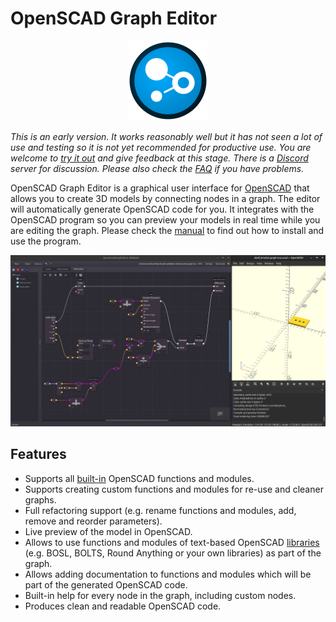 # OpenSCAD Graph Editor

<!--suppress HtmlDeprecatedAttribute -->
<p align="center"><img height="128" src="Icons/logo0000.png" width="128"/></p>

_This is an early version. It works reasonably well but it has not seen a lot of use and testing so it is not yet recommended for productive use.  You are welcome to [try it out](https://github.com/derkork/openscad-graph-editor/releases/latest) and give feedback at this stage. There is a [Discord](https://discord.gg/AsxWyczCJF) server for discussion. Please also check the [FAQ](manual/faq.md) if you have problems._


OpenSCAD Graph Editor is a graphical user interface for [OpenSCAD](https://openscad.org) that allows you to create 3D models by connecting nodes in a graph. The editor will automatically generate OpenSCAD code for you. It integrates with the OpenSCAD program so you can preview your models in real time while you are editing the graph. Please check the [manual](manual/manual.md) to find out how to install and use the program.

![](manual/images/screenshot.png)

## Features

- Supports all [built-in](https://openscad.org/cheatsheet/) OpenSCAD functions and modules.
- Supports creating custom functions and modules for re-use and cleaner graphs.
- Full refactoring support (e.g. rename functions and modules, add, remove and reorder parameters).
- Live preview of the model in OpenSCAD.
- Allows to use functions and modules of text-based OpenSCAD [libraries](https://openscad.org/libraries.html) (e.g. BOSL, BOLTS, Round Anything or your own libraries) as part of the graph.
- Allows adding documentation to functions and modules which will be part of the generated OpenSCAD code.
- Built-in help for every node in the graph, including custom nodes.
- Produces clean and readable OpenSCAD code.
